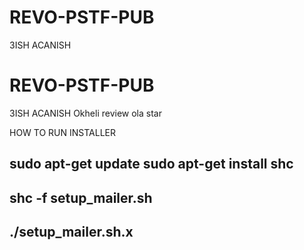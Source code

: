 # REVO-PSTF-PUB
3ISH ACANISH



# REVO-PSTF-PUB
3ISH ACANISH Okheli review ola star 

HOW TO RUN INSTALLER

sudo apt-get update
sudo apt-get install shc
-------------------------
shc -f setup_mailer.sh
-----------------------------
./setup_mailer.sh.x
---------------------------------------
